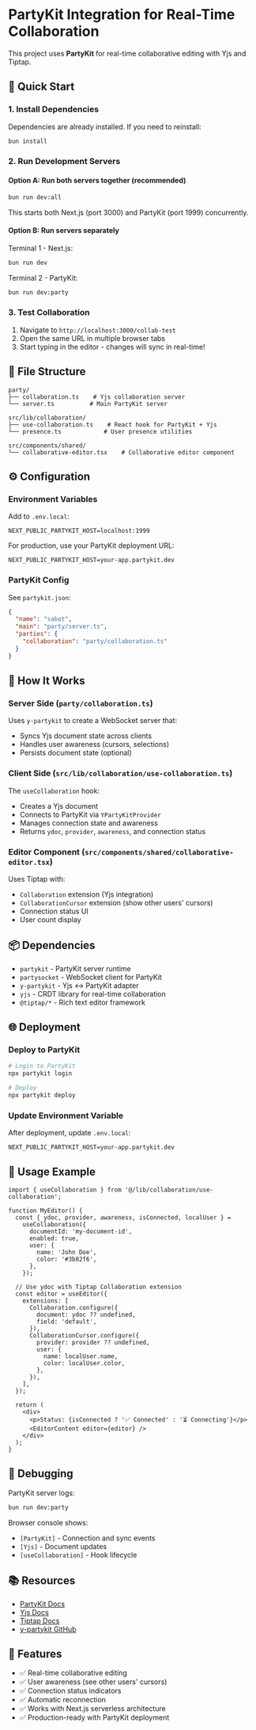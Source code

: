 # PartyKit Integration for Real-Time Collaboration

This project uses **PartyKit** for real-time collaborative editing with Yjs and Tiptap.

## 🚀 Quick Start

### 1. Install Dependencies

Dependencies are already installed. If you need to reinstall:

```bash
bun install
```

### 2. Run Development Servers

#### Option A: Run both servers together (recommended)

```bash
bun run dev:all
```

This starts both Next.js (port 3000) and PartyKit (port 1999) concurrently.

#### Option B: Run servers separately

Terminal 1 - Next.js:

```bash
bun run dev
```

Terminal 2 - PartyKit:

```bash
bun run dev:party
```

### 3. Test Collaboration

1. Navigate to `http://localhost:3000/collab-test`
2. Open the same URL in multiple browser tabs
3. Start typing in the editor - changes will sync in real-time!

## 📁 File Structure

```
party/
├── collaboration.ts    # Yjs collaboration server
└── server.ts          # Main PartyKit server

src/lib/collaboration/
├── use-collaboration.ts    # React hook for PartyKit + Yjs
└── presence.ts            # User presence utilities

src/components/shared/
└── collaborative-editor.tsx    # Collaborative editor component
```

## ⚙️ Configuration

### Environment Variables

Add to `.env.local`:

```env
NEXT_PUBLIC_PARTYKIT_HOST=localhost:1999
```

For production, use your PartyKit deployment URL:

```env
NEXT_PUBLIC_PARTYKIT_HOST=your-app.partykit.dev
```

### PartyKit Config

See `partykit.json`:

```json
{
  "name": "sabot",
  "main": "party/server.ts",
  "parties": {
    "collaboration": "party/collaboration.ts"
  }
}
```

## 🔧 How It Works

### Server Side (`party/collaboration.ts`)

Uses `y-partykit` to create a WebSocket server that:

- Syncs Yjs document state across clients
- Handles user awareness (cursors, selections)
- Persists document state (optional)

### Client Side (`src/lib/collaboration/use-collaboration.ts`)

The `useCollaboration` hook:

- Creates a Yjs document
- Connects to PartyKit via `YPartyKitProvider`
- Manages connection state and awareness
- Returns `ydoc`, `provider`, `awareness`, and connection status

### Editor Component (`src/components/shared/collaborative-editor.tsx`)

Uses Tiptap with:

- `Collaboration` extension (Yjs integration)
- `CollaborationCursor` extension (show other users' cursors)
- Connection status UI
- User count display

## 📦 Dependencies

- `partykit` - PartyKit server runtime
- `partysocket` - WebSocket client for PartyKit
- `y-partykit` - Yjs ↔ PartyKit adapter
- `yjs` - CRDT library for real-time collaboration
- `@tiptap/*` - Rich text editor framework

## 🌐 Deployment

### Deploy to PartyKit

```bash
# Login to PartyKit
npx partykit login

# Deploy
npx partykit deploy
```

### Update Environment Variable

After deployment, update `.env.local`:

```env
NEXT_PUBLIC_PARTYKIT_HOST=your-app.partykit.dev
```

## 🎯 Usage Example

```tsx
import { useCollaboration } from '@/lib/collaboration/use-collaboration';

function MyEditor() {
  const { ydoc, provider, awareness, isConnected, localUser } =
    useCollaboration({
      documentId: 'my-document-id',
      enabled: true,
      user: {
        name: 'John Doe',
        color: '#3b82f6',
      },
    });

  // Use ydoc with Tiptap Collaboration extension
  const editor = useEditor({
    extensions: [
      Collaboration.configure({
        document: ydoc ?? undefined,
        field: 'default',
      }),
      CollaborationCursor.configure({
        provider: provider ?? undefined,
        user: {
          name: localUser.name,
          color: localUser.color,
        },
      }),
    ],
  });

  return (
    <div>
      <p>Status: {isConnected ? '✅ Connected' : '⏳ Connecting'}</p>
      <EditorContent editor={editor} />
    </div>
  );
}
```

## 🐛 Debugging

PartyKit server logs:

```bash
bun run dev:party
```

Browser console shows:

- `[PartyKit]` - Connection and sync events
- `[Yjs]` - Document updates
- `[useCollaboration]` - Hook lifecycle

## 📚 Resources

- [PartyKit Docs](https://docs.partykit.io/)
- [Yjs Docs](https://docs.yjs.dev/)
- [Tiptap Docs](https://tiptap.dev/)
- [y-partykit GitHub](https://github.com/partykit/partykit/tree/main/packages/y-partykit)

## 🎉 Features

- ✅ Real-time collaborative editing
- ✅ User awareness (see other users' cursors)
- ✅ Connection status indicators
- ✅ Automatic reconnection
- ✅ Works with Next.js serverless architecture
- ✅ Production-ready with PartyKit deployment
